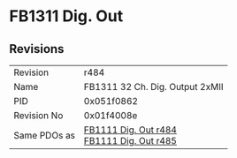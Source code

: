 # FB1311 Dig. Out

## Revisions
<table>
<tr>
<td>Revision</td>
<td>r484</td>
</tr>
<tr>
<td>Name</td>
<td>FB1311 32 Ch. Dig. Output 2xMII</td>
</tr>
<tr>
<td>PID</td>
<td>0x051f0862</td>
</tr>
<tr>
<td>Revision No</td>
<td>0x01f4008e</td>
</tr>
<tr>
<td>Same PDOs as</td>
<td><a href="FB1111+Dig.+Out.md">FB1111 Dig. Out r484</a><br/><a href="FB1111+Dig.+Out.md">FB1111 Dig. Out r485</a></td>
</tr>
</table>
